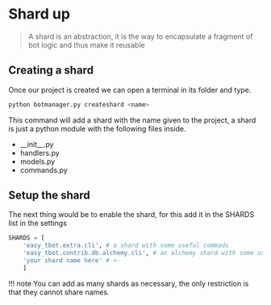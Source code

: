 # Shard up

>A shard is an abstraction, it is the way to encapsulate a fragment of bot logic and thus make it reusable

## Creating a shard

Once our project is created we can open a terminal in its folder and type.

```bash
python botmanager.py createshard <name>
```
This command will add a shard with the name given to the project, a shard is just a python module with the following files inside.

* \_\_init\_\_.py
* handlers.py
* models.py
* commands.py

## Setup the shard

The next thing would be to enable the shard, for this add it in the SHARDS list in the settings

```python hl_lines="4"
SHARDS = [
    'easy_tbot.extra.cli', # a shard with some useful commads 
    'easy_tbot.contrib.db.alchemy.cli', # an alchemy shard with some useful commands
    'your shard name here' # <- 
    ]
```

!!! note
    You can add as many shards as necessary, the only restriction is that they cannot share names.